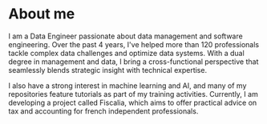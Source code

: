 # About me

I am a Data Engineer passionate about data management and software engineering. Over the past 4 years, I've helped more than 120 professionals tackle complex data challenges and optimize data systems. With a dual degree in management and data, I bring a cross-functional perspective that seamlessly blends strategic insight with technical expertise.

I also have a strong interest in machine learning and AI, and many of my repositories feature tutorials as part of my training activities. Currently, I am developing a project called Fiscalia, which aims to offer practical advice on tax and accounting for french independent professionals.
